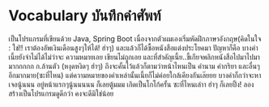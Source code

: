 # Vocabulary บันทึกคำศัพท์

เป็นโปรแกรมที่เขียนด้วย Java, Spring Boot เนื่องจากตัวผมเองเริ่มหัดฝึกภาษาอังกฤษ(คิดในใจ : ใช่!! เราต้องอัพเงินเดือนสูงๆให้ได้! ฮ่าๆ) และแล้วก็ได้ซื้อหนังสือแต่งประโยคมา ปัญหาก็คือ บางคำเนี้ยยังจำไม่ได้ไม่ว่าจะ ความหมายเอย เขียนไม่ถูกเอย และที่สำคัญเนี้ย..ขี้เกียจพลิกหนังสือไปมาไปมา มากกกกก ก.ล้านตัว (หงุดหงิดๆ ฮ่าๆ) ถึงจะคั้นไว้แล้วก็ตามว่าหน้าไหนเป็น คำนาม คำกริยา และอื่นๆ อีกมากมาย(ซะที่ไหน) แต่ความหมายของคำเหล่านั้นเนี้ยก็ไม่ค่อยใกล้เคียงกันเล๊ยยย บางคำก็กว่าจะหาเจอนู้นนน อยู่หน้าแรกๆนู้นนนนน ก็เลยตู้มมม เกิดเป็นโกโก้ครั้น ซะที่ไหนเล่าา ฮ่าๆ ก็เลยปิ้ง! ลองสร้างเป็นโปรแกรมดูดีกว่า คงจะดีมิใช่น้อย
